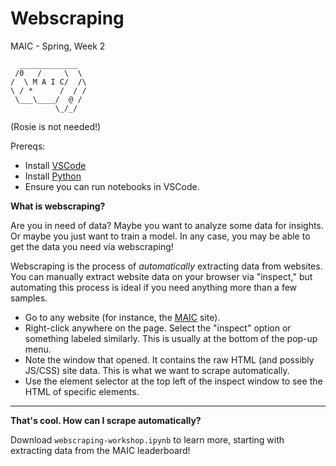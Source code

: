 Webscraping
===
MAIC - Spring, Week 2<br>
```
  _____________
 /0   /     \  \
/  \ M A I C/  /\
\ / *      /  / /
 \___\____/  @ /
          \_/_/
```
(Rosie is not needed!)

Prereqs:
- Install [VSCode](https://code.visualstudio.com/)
- Install [Python](https://www.python.org/downloads/)
- Ensure you can run notebooks in VSCode.

**What is webscraping?**

Are you in need of data? Maybe you want to analyze some data for insights. Or maybe you just want to train a model. In any case, you may be able to get the data you need via webscraping!

Webscraping is the process of *automatically* extracting data from websites. You can manually extract website data on your browser via "inspect," but automating this process is ideal if you need anything more than a few samples.

- Go to any website (for instance, the [MAIC](https://msoe-maic.com/) site).
- Right-click anywhere on the page. Select the "inspect" option or something labeled similarly. This is usually at the bottom of the pop-up menu.
- Note the window that opened. It contains the raw HTML (and possibly JS/CSS) site data. This is what we want to scrape automatically.
- Use the element selector at the top left of the inspect window to see the HTML of specific elements.

---

**That's cool. How can I scrape automatically?**

Download `webscraping-workshop.ipynb` to learn more, starting with extracting data from the MAIC leaderboard!